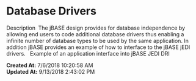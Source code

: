 # Database Drivers

Description  The jBASE design provides for database independence by allowing end users to code additional database drivers thus enabling a infinite number of database types to be used by the same application. In addition jBASE provides an example of how to interface to the jBASE jEDI drivers.   Example of an application interface into jBASE JEDI DRI  

**Created At:** 7/6/2018 10:20:58 AM  
**Updated At:** 9/13/2018 2:43:02 PM  

